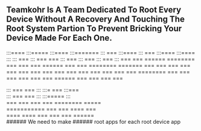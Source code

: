 ## Teamkohr Is A Team Dedicated To Root Every Device Without A Recovery And Touching The Root System Partion To Prevent Bricking Your Device Made For Each One.

 :::==== :::===== :::====  :::=======  :::  === :::====  :::  === :::==== 
 :::==== :::      :::  === ::: === === ::: ===  :::  === :::  === :::  ===
   ===   ======   ======== === === === ======   ===  === ======== ======= 
   ===   ===      ===  === ===     === === ===  ===  === ===  === === === 
   ===   ======== ===  === ===     === ===  ===  ======  ===  === ===  ===
                                                                          
 :::  ===  === ::: :::= === :::===                                        
 :::  ===  === ::: :::===== :::                                           
 ===  ===  === === ========  =====                                        
  ===========  === === ====     ===                                       
   ==== ====   === ===  === ======                                        
                                                                          ###### We need to make ###### root apps for each root device app
